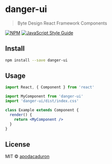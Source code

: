 # danger-ui

> Byte Design React Framework Components

[![NPM](https://img.shields.io/npm/v/danger-ui.svg)](https://www.npmjs.com/package/danger-ui) [![JavaScript Style Guide](https://img.shields.io/badge/code_style-standard-brightgreen.svg)](https://standardjs.com)

## Install

```bash
npm install --save danger-ui
```

## Usage

```jsx
import React, { Component } from 'react'

import MyComponent from 'danger-ui'
import 'danger-ui/dist/index.css'

class Example extends Component {
  render() {
    return <MyComponent />
  }
}
```

## License

MIT © [apodacaduron](https://github.com/apodacaduron)
